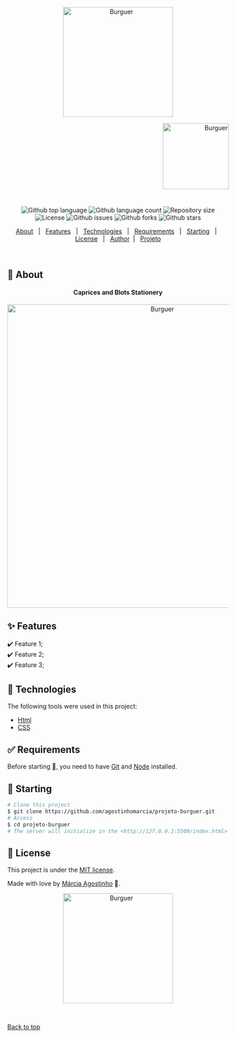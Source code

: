 


<p align="center">
   <img src="https://media.giphy.com/media/oNS5wP6Csop5hjfK2k/giphy.gif" alt="Burguer" width="250"/>
</p>

<p align="right">
   <img src="https://media.giphy.com/media/ZbSrS3HB57l99f6jmE/giphy.gif" alt="Burguer" width="150"/>
</p>




<h1 align="center"></h1>

<p align="center">
  <img alt="Github top language" src="https://img.shields.io/github/languages/top/agostinhomarcia/projeto-burguer?color=FF8C00">

  <img alt="Github language count" src="https://img.shields.io/github/languages/count/agostinhomarcia/projeto-burguer?color=FF8C00">

  <img alt="Repository size" src="https://img.shields.io/github/repo-size/agostinhomarcia/projeto-burguer?color=FF8C00">

  <img alt="License" src="https://img.shields.io/github/license/agostinhomarcia/projeto-burguer?color=FF8C00">

   <img alt="Github issues" src="https://img.shields.io/github/issues/agostinhomarcia/projeto-burguer?color=FF8C00" /> 

   <img alt="Github forks" src="https://img.shields.io/github/forks/agostinhomarcia/projeto-burguer?color=FF8C00" /> 

   <img alt="Github stars" src="https://img.shields.io/github/stars/agostinhomarcia/projeto-burguer?color=FF8C00" /> 
</p>


<p align="center">
  <a href="#dart-about">About</a> &#xa0; | &#xa0; 
  <a href="#sparkles-features">Features</a> &#xa0; | &#xa0;
  <a href="#rocket-technologies">Technologies</a> &#xa0; | &#xa0;
  <a href="#white_check_mark-requirements">Requirements</a> &#xa0; | &#xa0;
  <a href="#checkered_flag-starting">Starting</a> &#xa0; | &#xa0;
  <a href="#memo-license">License</a> &#xa0; | &#xa0;
  <a href="https://github.com/agostinhomarcia" target="_blank">Author</a>&#xa0; | &#xa0
  <a href="https://symphonious-nougat-674f67.netlify.app/" target="_blank" rel="noopener noreferrer">Projeto</a>
</p>

<br>

## :dart: About ##


<h4 align="center">Caprices and Blots Stationery </h4>

<p align="center">
   <img src="https://media.giphy.com/media/Tebt6bzND3h6NsDHlM/giphy.gif" alt="Burguer" width="690"/>
</p>


## :sparkles: Features ##

:heavy_check_mark: Feature 1;\
:heavy_check_mark: Feature 2;\
:heavy_check_mark: Feature 3;

## :rocket: Technologies ##

The following tools were used in this project:


- [Html](https://developer.mozilla.org/pt-BR/docs/Web/HTML/Element/html/)  
- [CSS](https://developer.mozilla.org/pt-BR/docs/Web/CSS)  



## :white_check_mark: Requirements ##

Before starting :checkered_flag:, you need to have [Git](https://git-scm.com) and [Node](https://nodejs.org/en/) installed.

## :checkered_flag: Starting ##

```bash
# Clone this project
$ git clone https://github.com/agostinhomarcia/projeto-burguer.git
# Access
$ cd projeto-burguer
# The server will initialize in the <http://127.0.0.1:5500/index.html>
```


## :memo: License ##


This project is under the [MIT license](./LICENSE).

Made with love by [Márcia Agostinho](https://github.com/agostinhomarcia) 🚀.




<p align="center">
   <img src="https://media.giphy.com/media/dyuSNLqirB8LCV0hgY/giphy.gif" alt="Burguer" width="250"/>
</p>

&#xa0;

<a href="#top">Back to top </a>
